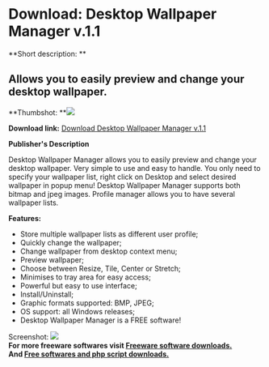 # Download: Desktop Wallpaper Manager v.1.1

**Short description: **

## Allows you to easily preview and change your desktop wallpaper.

  
**Thumbshot: **![](http://www.freewarefiles.com/screenshot/dsktpwpmngr11_md.gif)   
  
**Download link:** [Download Desktop Wallpaper Manager v.1.1](http://freesoftwares.boysofts.com/Desktop-Wallpaper-Manager-V_program_35210.html)  
  

**Publisher's Description**  
  

Desktop Wallpaper Manager allows you to easily preview and change your desktop
wallpaper. Very simple to use and easy to handle. You only need to specify
your wallpaper list, right click on Desktop and select desired wallpaper in
popup menu! Desktop Wallpaper Manager supports both bitmap and jpeg images.
Profile manager allows you to have several wallpaper lists.

**Features:**

  * Store multiple wallpaper lists as different user profile; 
  * Quickly change the wallpaper; 
  * Change wallpaper from desktop context menu; 
  * Preview wallpaper; 
  * Choose between Resize, Tile, Center or Stretch; 
  * Minimises to tray area for easy access; 
  * Powerful but easy to use interface; 
  * Install/Uninstall; 
  * Graphic formats supported: BMP, JPEG; 
  * OS support: all Windows releases; 
  * Desktop Wallpaper Manager is a FREE software! 

  
  
Screenshot: ![](http://www.freewarefiles.com/screenshot/dsktpwpmngr11.gif)  
**For more freeware softwares visit [Freeware software downloads.](http://freesoftwares.boysofts.com/)**   
**And [Free softwares and php script downloads.](http://www.boysofts.com/)**

